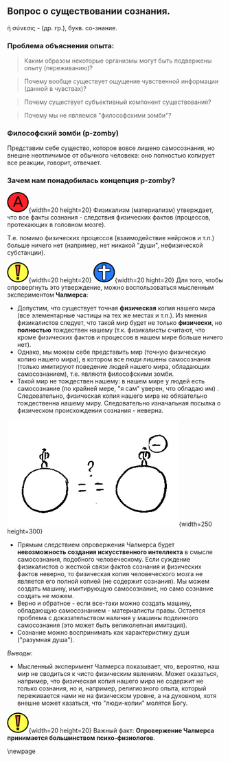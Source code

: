 ## Вопрос о существовании сознания. 
<!-- = The hard problem of conciousness = -->

ἡ σύνεσις - (др. гр.), букв. со-знание. 

<!-- от  συνίημι - соединять (позд. - понимать) -->

<!-- Человек способен осмысливать свое восприятие мира (опыт опыта) -->

### Проблема объяснения **опыта**: 

>Каким образом некоторые организмы могут быть подвержены опыту (переживанию)?

>Почему вообще существует ощущение чувственной информации (данной в чувствах)?

>Почему существует субъективный компонент существования?

>Почему мы не являемся "философскими зомби"?

### Философский зомби (p-zomby) 

Представим себе существо, которое вовсе лишено самосознания, но внешне неотличимое от обычного человека: оно полностью копирует все реакции, говорит, отвечает.

### Зачем нам понадобилась концепция p-zomby? 

<!-- * Бихевиоризм, физикализм - материалистическое объяснение сознания. -->

![](../image/a_letter02.png){width=20 height=20}     Физикализм (материализм) утверждает, что все факты сознания - следствия физических фактов (процессов, протекающих в головном мозге).   

Т.е. помимо физических процессов (взаимодействие нейронов и т.п.) больше ничего нет (например, нет никакой "души", нефизической субстанции).

![](../image/exclame01_50.png){width=20 height=20} ![](../image/cross04.png){width=20 hight=20}    Для того, чтобы опровергнуть это утверждение, можно воспользоваться мысленным экспериментом **Чалмерса**: 

* Допустим, что существует точная **физическая** копия нашего мира (все элементарные частицы на тех же местах и т.п.). Из мнения физикалистов следует, что такой мир будет не только **физически**, но **полностью** тождествен нашему (т.к. физикалисты считают, что кроме физических фактов и процессов в нашем мире больше ничего нет).
* Однако, мы можем себе представить мир (точную физическую копию нашего мира), в котором все люди лишены самосознания (только имитируют поведение людей нашего мира, обладающих самосознанием), т.е. являютя философскими зомби.
* Такой мир не тождествен нашему: в нашем мире у людей есть самосознание (по крайней мере, "я сам" уверен, что обладаю им) . Следовательно, физическая копия нашего мира не обязательно тождественна нашему миру. Следовательно изначальная посылка о физическом происхождении сознания - неверна. 

![](../image/p_zom_worlds.png){width=250 height=300}

* Прямым следствием опровержения Чалмерса будет **невозможность создания искусственного интеллекта** в смысле самосознания, подобного человеческому. Если суждение физикалистов о жесткой связи фактов сознания и физических фактов неверно, то физическая копия человеческого мозга не является его полной копией (не содержит сознания). Мы можем создать машину, имитирующую самосознание, но само сознание создать не можем.
* Верно и обратное - если все-таки можно создать машину, обладающую самосознанием - материалисты правы. Остается проблема с доказательством наличия у машины подлинного самосознания (это может быть великолепная имитация).
* Сознание можно воспринимать как характеристику души ("разумная душа").

*Выводы:*

* Мысленный эксперимент Чалмерса показывает, что, вероятно, наш мир не сводиться к чисто физическим явлениям. Может оказаться, например, что физическая копия нашего мира не содержит не только сознания, но и, например, религиозного опыта, который переживается нами не на физическом уровне, а на духовном, хотя внешне может казаться, что "люди-копии" молятся Богу.

![](../image/exclame01_50.png){width=20 height=20}     Важный факт: **Опровержение Чалмерса принимается большинством психо-физиологов**.    


\newpage
